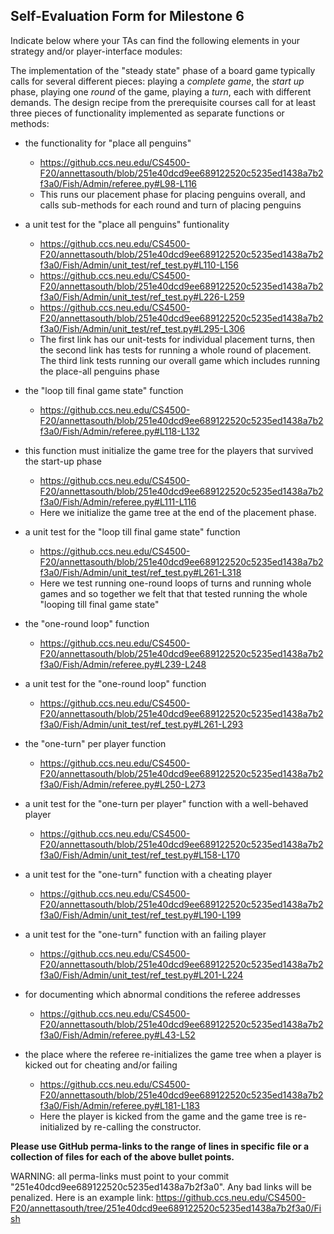## Self-Evaluation Form for Milestone 6

Indicate below where your TAs can find the following elements in your strategy and/or player-interface modules:

The implementation of the "steady state" phase of a board game
typically calls for several different pieces: playing a *complete
game*, the *start up* phase, playing one *round* of the game, playing a *turn*, 
each with different demands. The design recipe from the prerequisite courses call
for at least three pieces of functionality implemented as separate
functions or methods:

- the functionality for "place all penguins"
    - https://github.ccs.neu.edu/CS4500-F20/annettasouth/blob/251e40dcd9ee689122520c5235ed1438a7b2f3a0/Fish/Admin/referee.py#L98-L116
    - This runs our placement phase for placing penguins overall, and calls sub-methods for each round and turn
    of placing penguins

- a unit test for the "place all penguins" funtionality 
    - https://github.ccs.neu.edu/CS4500-F20/annettasouth/blob/251e40dcd9ee689122520c5235ed1438a7b2f3a0/Fish/Admin/unit_test/ref_test.py#L110-L156
    - https://github.ccs.neu.edu/CS4500-F20/annettasouth/blob/251e40dcd9ee689122520c5235ed1438a7b2f3a0/Fish/Admin/unit_test/ref_test.py#L226-L259
    - https://github.ccs.neu.edu/CS4500-F20/annettasouth/blob/251e40dcd9ee689122520c5235ed1438a7b2f3a0/Fish/Admin/unit_test/ref_test.py#L295-L306
    - The first link has our unit-tests for individual placement turns, then the second link has tests for running a whole round
    of placement. The third link tests running our overall game which includes running the place-all penguins phase

- the "loop till final game state"  function
    - https://github.ccs.neu.edu/CS4500-F20/annettasouth/blob/251e40dcd9ee689122520c5235ed1438a7b2f3a0/Fish/Admin/referee.py#L118-L132
    
- this function must initialize the game tree for the players that survived the start-up phase
    - https://github.ccs.neu.edu/CS4500-F20/annettasouth/blob/251e40dcd9ee689122520c5235ed1438a7b2f3a0/Fish/Admin/referee.py#L111-L116
    - Here we initialize the game tree at the end of the placement phase.

- a unit test for the "loop till final game state"  function
    - https://github.ccs.neu.edu/CS4500-F20/annettasouth/blob/251e40dcd9ee689122520c5235ed1438a7b2f3a0/Fish/Admin/unit_test/ref_test.py#L261-L318
    - Here we test running one-round loops of turns and running whole games and so together we felt that that tested
    running the whole "looping till final game state"

- the "one-round loop" function
    - https://github.ccs.neu.edu/CS4500-F20/annettasouth/blob/251e40dcd9ee689122520c5235ed1438a7b2f3a0/Fish/Admin/referee.py#L239-L248


- a unit test for the "one-round loop" function
    - https://github.ccs.neu.edu/CS4500-F20/annettasouth/blob/251e40dcd9ee689122520c5235ed1438a7b2f3a0/Fish/Admin/unit_test/ref_test.py#L261-L293

- the "one-turn" per player function
    - https://github.ccs.neu.edu/CS4500-F20/annettasouth/blob/251e40dcd9ee689122520c5235ed1438a7b2f3a0/Fish/Admin/referee.py#L250-L273


- a unit test for the "one-turn per player" function with a well-behaved player 
    - https://github.ccs.neu.edu/CS4500-F20/annettasouth/blob/251e40dcd9ee689122520c5235ed1438a7b2f3a0/Fish/Admin/unit_test/ref_test.py#L158-L170


- a unit test for the "one-turn" function with a cheating player
    - https://github.ccs.neu.edu/CS4500-F20/annettasouth/blob/251e40dcd9ee689122520c5235ed1438a7b2f3a0/Fish/Admin/unit_test/ref_test.py#L190-L199
    


- a unit test for the "one-turn" function with an failing player 
    - https://github.ccs.neu.edu/CS4500-F20/annettasouth/blob/251e40dcd9ee689122520c5235ed1438a7b2f3a0/Fish/Admin/unit_test/ref_test.py#L201-L224


- for documenting which abnormal conditions the referee addresses 
    - https://github.ccs.neu.edu/CS4500-F20/annettasouth/blob/251e40dcd9ee689122520c5235ed1438a7b2f3a0/Fish/Admin/referee.py#L43-L52
    


- the place where the referee re-initializes the game tree when a player is kicked out for cheating and/or failing
    - https://github.ccs.neu.edu/CS4500-F20/annettasouth/blob/251e40dcd9ee689122520c5235ed1438a7b2f3a0/Fish/Admin/referee.py#L181-L183
    - Here the player is kicked from the game and the game tree is re-initialized by re-calling the constructor.



**Please use GitHub perma-links to the range of lines in specific
file or a collection of files for each of the above bullet points.**

  WARNING: all perma-links must point to your commit "251e40dcd9ee689122520c5235ed1438a7b2f3a0".
  Any bad links will be penalized.
  Here is an example link:
    <https://github.ccs.neu.edu/CS4500-F20/annettasouth/tree/251e40dcd9ee689122520c5235ed1438a7b2f3a0/Fish>


